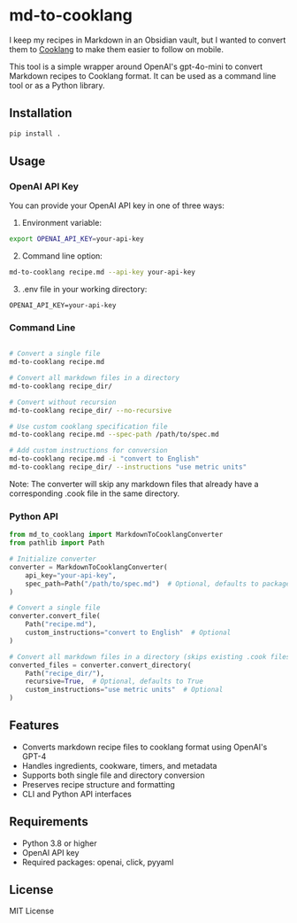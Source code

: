 # md-to-cooklang

I keep my recipes in Markdown in an Obsidian vault, but I wanted to convert them to [Cooklang](https://github.com/cooklang/spec) to make them easier to follow on mobile.

This tool is a simple wrapper around OpenAI's gpt-4o-mini to convert Markdown recipes to Cooklang format. It can be used as a command line tool or as a Python library.

## Installation

```bash
pip install .
```

## Usage

### OpenAI API Key

You can provide your OpenAI API key in one of three ways:

1. Environment variable:
```bash
export OPENAI_API_KEY=your-api-key
```

2. Command line option:
```bash
md-to-cooklang recipe.md --api-key your-api-key
```

3. .env file in your working directory:
```
OPENAI_API_KEY=your-api-key
```

### Command Line

```bash

# Convert a single file
md-to-cooklang recipe.md

# Convert all markdown files in a directory
md-to-cooklang recipe_dir/

# Convert without recursion
md-to-cooklang recipe_dir/ --no-recursive

# Use custom cooklang specification file
md-to-cooklang recipe.md --spec-path /path/to/spec.md

# Add custom instructions for conversion
md-to-cooklang recipe.md -i "convert to English"
md-to-cooklang recipe_dir/ --instructions "use metric units"
```

Note: The converter will skip any markdown files that already have a corresponding .cook file in the same directory.

### Python API

```python
from md_to_cooklang import MarkdownToCooklangConverter
from pathlib import Path

# Initialize converter
converter = MarkdownToCooklangConverter(
    api_key="your-api-key",
    spec_path=Path("/path/to/spec.md")  # Optional, defaults to package's spec.md
)

# Convert a single file
converter.convert_file(
    Path("recipe.md"),
    custom_instructions="convert to English"  # Optional
)

# Convert all markdown files in a directory (skips existing .cook files)
converted_files = converter.convert_directory(
    Path("recipe_dir/"),
    recursive=True,  # Optional, defaults to True
    custom_instructions="use metric units"  # Optional
)
```

## Features

- Converts markdown recipe files to cooklang format using OpenAI's GPT-4
- Handles ingredients, cookware, timers, and metadata
- Supports both single file and directory conversion
- Preserves recipe structure and formatting
- CLI and Python API interfaces

## Requirements

- Python 3.8 or higher
- OpenAI API key
- Required packages: openai, click, pyyaml

## License

MIT License
